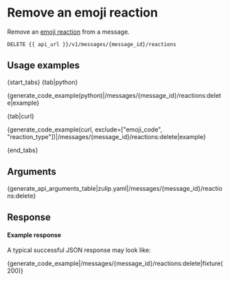 # Remove an emoji reaction

Remove an [emoji reaction](/help/emoji-reactions) from a message.

`DELETE {{ api_url }}/v1/messages/{message_id}/reactions`


## Usage examples

{start_tabs}
{tab|python}

{generate_code_example(python)|/messages/{message_id}/reactions:delete|example}

{tab|curl}

{generate_code_example(curl, exclude=["emoji_code", "reaction_type"])|/messages/{message_id}/reactions:delete|example}


{end_tabs}

## Arguments


{generate_api_arguments_table|zulip.yaml|/messages/{message_id}/reactions:delete}

## Response

#### Example response

A typical successful JSON response may look like:

{generate_code_example|/messages/{message_id}/reactions:delete|fixture(200)}
